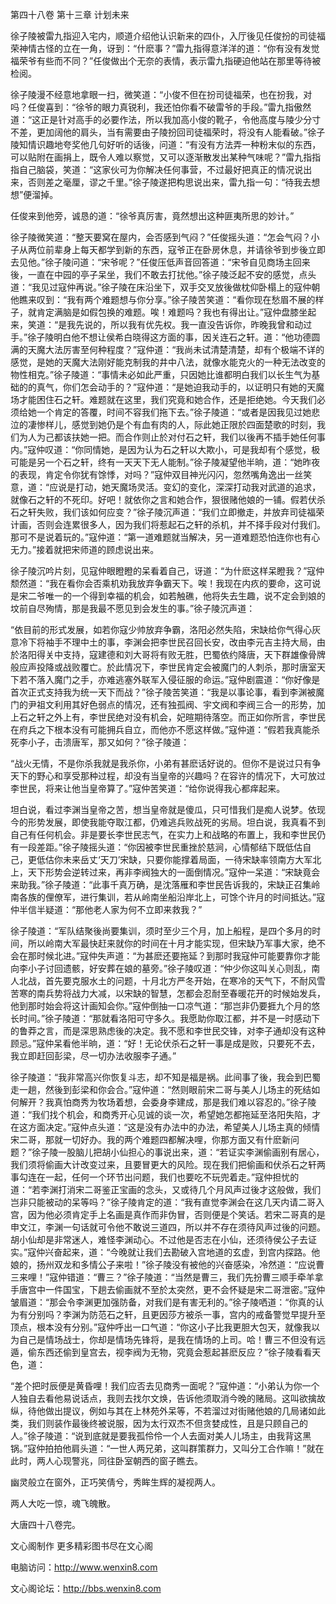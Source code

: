 第四十八卷 第十三章 计划未来

徐子陵被雷九指迎入宅内，顺道介绍他认识新来的四仆，入厅後见任俊扮的司徒福荣神情古怪的立在一角，讶到：“什麽事？”雷九指得意洋洋的道：“你有没有发觉福荣爷有些而不同？”任俊做出个无奈的表情，表示雷九指硬迫他站在那里等待被检阅。

徐子陵漫不经意地拿眼一扫，微笑道：“小俊不但在扮司徒福荣，也在扮我，对吗？任俊喜到：“徐爷的眼力真锐利，我还怕你看不破雷爷的手段。”雷九指傲然道：“这正是针对高手的必要作法，所以我加高小俊的靴子，令他高度与陵少分寸不差，更加阔他的肩头，当有需要由子陵扮回司徒福荣时，将没有人能看破。”徐子陵知情识趣地夸奖他几句好听的话後，问道：“有没有方法弄一种粉末似的东西，可以贴附在画捐上，既令人难以察觉，又可以逐渐散发出某种气味呢？”雷九指指指自己脑袋，笑道：“这家伙可为你解决任何事营，不过最好把真正的情况说出来，否则差之毫厘，谬之千里。”徐子陵遂把构思说出来，雷九指一句：“待我去想想”便溜掉。

任俊来到他旁，诚恳的道：“徐爷真厉害，竟然想出这种匪夷所思的妙计。”

徐子陵微笑道：“整天要窝在屋内，会否感到气闷？”任俊摇头道：“怎会气闷？小子从两位前辈身上每天都学到新的东西，寇爷正在卧房休息，并请徐爷到步後立即去见他。”徐子陵问道：“宋爷呢？”任俊压低声音回答道：“宋爷自见商场主回来後，一直在中园的亭子呆坐，我们不敢去打扰他。”徐子陵泛起不安的感觉，点头道：“我见过寇仲再说。”徐子陵在床沿坐下，双手交叉放後做枕仰卧榻上的寇仲朝他瞧来叹到：“我有两个难题想与你分享。”徐子陵苦笑道：“看你现在愁眉不展的样子，就肯定满脑是如假包换的难题。唉！难题吗？我也有得出让。”寇仲盘膝坐起来，笑道：“是我先说的，所以我有优先权。我一直没告诉你，昨晚我曾和动过手。”徐子陵明白他不想让侯希白晓得这方面的事，因关连石之轩。道：“他功德圆满的天魔大法厉害至何种程度？”寇仲道：“我尚未试清楚清楚，却有个极端不详的感觉，是她的天魔大法刚好能克制我的井中八法，就像水能克火的一种无法改变的物性相克。”徐子陵道：“事情未必如此严重，只因她比谁都明白我们以长生气为基础的的真气，你们怎会动手的？”寇仲道：“是她迫我动手的，以证明只有她的天魔场才能困住石之轩。难题就在这里，我们究竟和她合作，还是拒绝她。今天我们必须给她一个肯定的答覆，时间不容我们拖下去。”徐子陵道：“或者是因我见过她悲泣的凄惨样儿，感觉到她仍是个有血有肉的人，际此她正限於四面楚歌的时刻，我们为人为己都该扶她一把。而合作则止於对付石之轩，我们以後再不插手她任何事内。”寇仲叹道：“你同情她，是因为认为石之轩以大欺小，可是我却有个感觉，极可能是另一个石之轩，终有一天天下无人能制。”徐子陵凝望他半晌，道：“她昨夜的表现，肯定令你犹有馀悸，对吗？”寇仲双目神光闪闪，忽然嘴角逸出一丝笑意，道：“应说是打动，她天魔场灵活。变幻的变化，深深打动我对武道的追求，就像石之轩的不死印。好吧！就依你之言和她合作，狠很赌他娘的一铺。假若伏杀石之轩失败，我们该如何应变？”徐子陵沉声道：“我们立即撤走，并放弃司徒福荣计画，否则会连累很多人，因为我们将惹起石之轩的杀机，并不择手段对付我们。那可不是说着玩的。”寇仲道：“第一道难题就当解决，另一道难题恐怕连你也有心无力。”接着就把宋师道的顾虑说出来。

徐子陵沉吟片刻，见寇仲眼瞪瞪的呆看着自己，讶道：“为什麽这样呆瞪我？”寇仲颓然道：“我在看你会否乘机劝我放弃争霸天下。唉！我现在内疚的要命，这可说是宋二爷唯一的一个得到幸福的机会，如若触礁，他将失去生趣，说不定会到娘的坟前自尽殉情，那是我最不愿见到会发生的事。”徐子陵沉声道：

“依目前的形式发展，如若你寇少帅放弃争霸，洛阳必然失陷，宋缺给你气得心灰意冷下将袖手不理中土的事，李渊会把李世民召回长安，改由李元吉主持大局，由於洛阳得关中支持，寇建德和刘大哥将有败无胜，巴蜀依约降唐，天下群雄像骨牌般应声投降或战败覆亡。於此情况下，李世民肯定会被魔门的人刺杀，那时唐室天下若不落入魔门之手，亦难逃塞外联军入侵征服的命运。”寇仲剧震道：“你好像是首次正式支持我为统一天下而战？”徐子陵苦笑道：“我是以事论事，看到李渊被魔门的尹祖文利用其好色弱点的情况，还有独孤阀、宇文阀和李阀三合一的形势，加上石之轩之外上有，李世民绝对没有机会，妃暄期待落空。而正如你所言，李世民在府兵之下根本没有可能拥兵自立，而他亦不愿这样做。”寇仲道：“假若我真能杀死李小子，击溃唐军，那又如何？”徐子陵道：

“战火无情，不是你杀我就是我杀你，小弟有甚麽话好说的。但你不是说过只有争天下的野心和享受那种过程，却没有当皇帝的兴趣吗？在容许的情况下，大可放过李世民，将来让他当皇帝算了。”寇仲苦笑道：“给你说得我心都痒起来。

坦白说，看过李渊当皇帝之苦，想当皇帝就是傻瓜，只可惜我们是痴人说梦。依现今的形势发展，即使我能夺取江都，仍难逃兵败战死的劣局。坦白说，我真看不到自己有任何机会。非是要长李世民志气，在实力上和战略的布置上，我和李世民仍有一段差距。”徐子陵摇头道：“你因被李世民重挫於慈涧，心情郁结下既低估自己，更低估你未来岳丈‘天刀’宋缺，只要你能撑着局面，一待宋缺率领南方大军北上，天下形势会逆转过来，再非李阀独大的一面倒情况。”寇仲一呆道：“宋缺竟会来助我。”徐子陵道：“此事千真万确，是沈落雁和李世民告诉我的，宋缺正召集岭南各族的俚僚军，进行集训，若从岭南坐船沿岸北上，可馀个许月的时间抵达。”寇仲半信半疑道：“那他老人家为何不立即来救我？”

徐子陵道：“军队结聚後尚要集训，须时至少三个月，加上船程，是四个多月的时间，所以岭南大军最快赶来就你的时间在十月才能实现，但宋缺乃军事大家，绝不会在那时候北进。”寇仲失声道：“为甚麽还要拖延？到那时我寇仲可能要靠你才能向李小子讨回遗骸，好安葬在娘的墓旁。”徐子陵叹道：“仲少你这叫关心则乱，南人北战，首先要克服水土的问题，十月北方严冬开始，在寒冷的天气下，不耐风雪苦寒的南兵势将战力大减，以宋缺的智慧，怎都会忍耐至春暖花开的时候始发兵，他到那时始会将这计画知会你。”寇仲倒抽一口凉气道：“那岂非仍要捱九个月的悠长时间。”徐子陵道：“那就看洛阳可守多久。我愿助你取江都，并不是一时感动下的鲁莽之言，而是深思熟虑後的决定。我不愿和李世民交锋，对李子通却没有这种顾忌。”寇仲呆看他半晌，道：“好！无论伏杀石之轩一事是成是败，只要死不去，我立即赶回彭梁，尽一切办法收服李子通。”

徐子陵道：“我非常高兴你恢复斗志，却不知是福是祸。此间事了後，我会到巴蜀走一趟，然後到彭梁和你会合。”寇仲道：“然则眼前宋二哥与美人儿场主的死结如何解开？我真怕商秀为牧场着想，会委身李建成，那是我们难以容忍的。”徐子陵道：“我们找个机会，和商秀开心见诚的谈一次，希望她怎都拖延至洛阳失陷，才在这方面决定。”寇仲点头道：“这是没有办法中的办法，希望美人儿场主真的倾情宋二哥，那就一切好办。我的两个难题四都解决哩，你那方面又有什麽新问题？”徐子陵一股脑儿把胡小仙担心的事说出来，道：“若证实李渊偷画别有居心，我们须将偷画大计改变过来，且要冒更大的风险。现在我们把偷画和伏杀石之轩两事勾连在一起，任何一个环节出问题，我们也要吃不玩兜着走。”寇仲担忧的道：“若李渊打消宋二哥鉴正宝画的念头，又或待几个月风声过後才这般做，我们岂非只能被动的呆等吗？”徐子陵肯定的道：“我有直觉李渊会在这几天内请二哥入宫，因为他必须肯定手上名画是真作而非伪冒，否则便是个笑话。若宋二哥真的是申文江，李渊一句话就可令他不敢说三道四，所以并不存在须待风声过後的问题。胡小仙却是非常迷人，难怪李渊动心。不过他是否志在小仙，还须待侯公子去证实。”寇仲兴奋起来，道：“今晚就让我们去勘破入宫地道的玄虚，到宫内探路。他娘的，扬州双龙和多情公子来啦！”徐子陵没有被他的兴奋感染，冷然道：“应说曹三来哩！”寇仲错道：“曹三？”徐子陵道：“当然是曹三，我们先扮曹三顺手牵羊拿手唐宫中一件国宝，下趟去偷画就不至於太突然，更不会怀疑是宋二哥泄密。”寇仲皱眉道：“那会令李渊更加强防备，对我们是有害无利的。”徐子陵哂道：“你真的认为有分别吗？李渊为防范石之轩，且更因莎方被杀一事，宫内的戒备警觉早提升至顶点，根本没有分别。”寇仲呼出一口气道：“你这小子比我更胆大包天，就像我以为自己是情场战士，你却是情场先锋将，是我在情场的上司。哈！曹三不但没有远遁，偷东西还偷到皇宫去，视李阀为无物，究竟会惹起甚麽反应？”徐子陵看看天色，道：

“差个把时辰便是黄昏哩！我们应否去见商秀一面呢？”寇仲道：“小弟认为你一个人独自去看他易说话点，我则去找尔文焕，告诉他须取消今晚的赌局。这叫欲擒故纵，待他做出提议，例如与其在上林苑外呆等，不若溜过对街赌他娘的几局诸如此类，我们则装作最後终被说服，因为太行双杰不但贪婪成性，且是只顾自己的人。”徐子陵道：“说到底就是要我孤伶伶一个人去面对美人儿场主，由我背这黑锅。”寇仲拍拍他肩头道：“一世人两兄弟，这叫群策群力，又叫分工合作嘛！”就在此时，两人心现警兆，同往卧室朝西的窗子瞧去。

幽灵般立在窗外，正巧笑倩兮，秀眸生辉的凝视两人。

两人大吃一惊，魂飞魄散。

大唐四十八卷完。

文心阁制作 更多精彩图书尽在文心阁

电脑访问：http://www.wenxin8.com

文心阁论坛：http://bbs.wenxin8.com